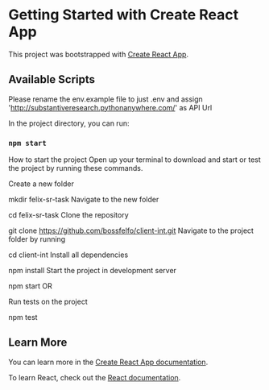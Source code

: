 # Getting Started with Create React App

This project was bootstrapped with [Create React App](https://github.com/facebook/create-react-app).

## Available Scripts
Please rename the env.example file to just .env and assign 'http://substantiveresearch.pythonanywhere.com/' as API Url

In the project directory, you can run:

### `npm start`

How to start the project
Open up your terminal to download and start or test the project by running these commands.

Create a new folder

mkdir felix-sr-task
Navigate to the new folder

cd felix-sr-task
Clone the repository

git clone https://github.com/bossfelfo/client-int.git
Navigate to the project folder by running

cd client-int
Install all dependencies

npm install
Start the project in development server

npm start
OR

Run tests on the project

npm test
## Learn More

You can learn more in the [Create React App documentation](https://facebook.github.io/create-react-app/docs/getting-started).

To learn React, check out the [React documentation](https://reactjs.org/).
